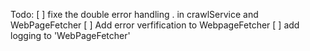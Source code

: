 Todo: 
    [ ] fixe the double error handling . in crawlService and WebPageFetcher
    [ ] Add error verfification to WebpageFetcher 
    [ ] add logging to 'WebPageFetcher'
